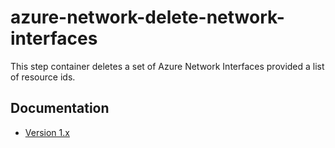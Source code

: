 # azure-network-delete-network-interfaces

This step container deletes a set of Azure Network Interfaces provided a list of 
resource ids. 

## Documentation

* [Version 1.x](docs/v1.md)
